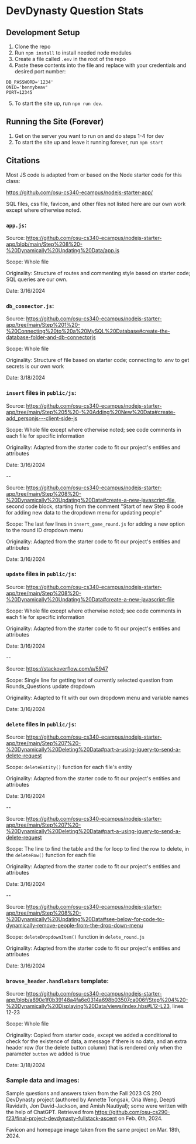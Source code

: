 # DevDynasty Question Stats

## Development Setup
1. Clone the repo
2. Run `npm install` to install needed node modules
3. Create a file called `.env` in the root of the repo
4. Paste these contents into the file and replace with your credentials and
   desired port number:
```
DB_PASSWORD='1234'
ONID='bennybeav'
PORT=12345
```
5. To start the site up, run `npm run dev`.

## Running the Site (Forever)
1. Get on the server you want to run on and do steps 1-4 for dev
2. To start the site up and leave it running forever, run `npm start`

## Citations
Most JS code is adapted from or based on the Node starter code for this class:

https://github.com/osu-cs340-ecampus/nodejs-starter-app/

SQL files, css file, favicon, and other files not listed here are our own work except where otherwise noted.

### `app.js`:

Source: https://github.com/osu-cs340-ecampus/nodejs-starter-app/blob/main/Step%208%20-%20Dynamically%20Updating%20Data/app.js

Scope: Whole file

Originality: Structure of routes and commenting style based on starter code; SQL queries are our own.

Date: 3/16/2024

### `db_connector.js`:

Source: https://github.com/osu-cs340-ecampus/nodejs-starter-app/tree/main/Step%201%20-%20Connecting%20to%20a%20MySQL%20Database#create-the-database-folder-and-db-connectorjs

Scope: Whole file

Originality: Structure of file based on starter code; connecting to .env to get secrets is our own work

Date: 3/18/2024

### `insert` files in `public/js`:

Source: https://github.com/osu-cs340-ecampus/nodejs-starter-app/tree/main/Step%205%20-%20Adding%20New%20Data#create-add_personjs---client-side-js

Scope: Whole file except where otherwise noted; see code comments in each file for specific information

Originality: Adapted from the starter code to fit our project's entities and attributes

Date: 3/16/2024

--

Source: https://github.com/osu-cs340-ecampus/nodejs-starter-app/tree/main/Step%208%20-%20Dynamically%20Updating%20Data#create-a-new-javascript-file,
second code block, starting from the comment "Start of new Step 8 code for adding new data to the dropdown menu for updating people"

Scope: The last few lines in `insert_game_round.js` for adding a new option to the round ID dropdown menu

Originality: Adapted from the starter code to fit our project's entities and attributes

Date: 3/16/2024


### `update` files in `public/js`:
Source: https://github.com/osu-cs340-ecampus/nodejs-starter-app/tree/main/Step%208%20-%20Dynamically%20Updating%20Data#create-a-new-javascript-file

Scope: Whole file except where otherwise noted; see code comments in each file for specific information

Originality: Adapted from the starter code to fit our project's entities and attributes

Date: 3/16/2024

--

Source: https://stackoverflow.com/a/5947

Scope: Single line for getting text of currently selected question from Rounds_Questions update dropdown

Originality: Adapted to fit with our own dropdown menu and variable names

Date: 3/16/2024


### `delete` files in `public/js`:
Source: https://github.com/osu-cs340-ecampus/nodejs-starter-app/tree/main/Step%207%20-%20Dynamically%20Deleting%20Data#part-a-using-jquery-to-send-a-delete-request

Scope: `deleteEntity()` function for each file's entity

Originality: Adapted from the starter code to fit our project's entities and attributes

Date: 3/16/2024

--

Source: https://github.com/osu-cs340-ecampus/nodejs-starter-app/tree/main/Step%207%20-%20Dynamically%20Deleting%20Data#part-a-using-jquery-to-send-a-delete-request

Scope: The line to find the table and the for loop to find the row to delete, in the `deleteRow()` function for each file

Originality: Adapted from the starter code to fit our project's entities and attributes

Date: 3/16/2024

--

Source: https://github.com/osu-cs340-ecampus/nodejs-starter-app/tree/main/Step%208%20-%20Dynamically%20Updating%20Data#see-below-for-code-to-dynamically-remove-people-from-the-drop-down-menu

Scope: `deleteDropdownItem()` function in `delete_round.js`

Originality: Adapted from the starter code to fit our project's entities and attributes

Date: 3/16/2024

### `browse_header.handlebars` template:

Source: https://github.com/osu-cs340-ecampus/nodejs-starter-app/blob/a890e1f0b39148a4fa6e0314a698b03507ca006f/Step%204%20-%20Dynamically%20Displaying%20Data/views/index.hbs#L12-L23, lines 12-23

Scope: Whole file

Originality: Copied from starter code, except we added a conditional to check for the existence of data, a message if there is no data, and an extra header row (for the delete button column) that is rendered only when the parameter `button` we added is true

Date: 3/18/2024

### Sample data and images:

Sample questions and answers taken from the Fall 2023 CS 290 DevDynasty project (authored by Annette Tongsak, Oria Weng, Deepti Ravidath, Jon David-Jackson, and Amish Nautiyal); some were written with the help of ChatGPT. Retrieved from https://github.com/osu-cs290-f23/final-project-devdynasty-fullstack-ascent on Feb. 6th, 2024.

Favicon and homepage image taken from the same project on Mar. 18th, 2024.
